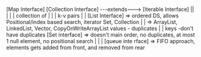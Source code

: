 [Map Interface]              [Collection Interface] ---extends---> [Iterable Interface]
    ||                        |     |             |
 collection of                |     |             |
 k-v pairs                    |     |  [List Interface] => ordered DS, allows Positional/index based search, iterator
 Set<Key>, Collection<Values> |     |                   => ArrayList, LinkedList, Vector, CopyOnWriteArrayList
 values - duplicates          |     |
 keys -don't have duplicates  [Set interface] => doesn't main order, no duplicates, at most 1 null element, no positional search
                                    |
                                    |
                                    |
                                 [queue inte rface] => FIFO approach, elements gets added from front, and removed from rear


